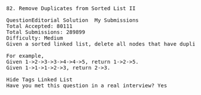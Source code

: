 <pre>
82. Remove Duplicates from Sorted List II

QuestionEditorial Solution  My Submissions
Total Accepted: 80111
Total Submissions: 289899
Difficulty: Medium
Given a sorted linked list, delete all nodes that have duplicate numbers, leaving only distinct numbers from the original list.

For example,
Given 1->2->3->3->4->4->5, return 1->2->5.
Given 1->1->1->2->3, return 2->3.

Hide Tags Linked List
Have you met this question in a real interview? Yes  
</pre>
